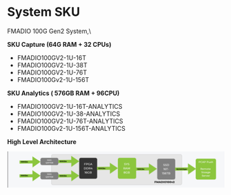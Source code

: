 # System SKU

FMADIO 100G Gen2 System,\


**SKU  Capture (64G RAM + 32 CPUs)**

* FMADIO100GV2-1U-16T
* FMADIO100GV2-1U-38T
* FMADIO100GV2-1U-76T
* FMADIO100Gv2-1U-156T

**SKU Analytics ( 576GB RAM + 96CPU)**

* FMADIO100GV2-1U-16T-ANALYTICS
* FMADIO100GV2-1U-38-ANALYTICS
* FMADIO100GV2-1U-76T-ANALYTICS
* FMADIO100Gv2-1U-156T-ANALYTICS

**High Level Architecture**

![](<.gitbook/assets/image (1) (1) (1) (1) (1) (1) (1).png>)
